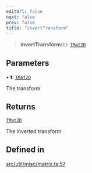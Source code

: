 ```yaml
---
editUrl: false
next: false
prev: false
title: "invertTransform"
---
```


> **invertTransform**(`t`): [`TMat2D`](/api/type-aliases/tmat2d/)

## Parameters

• **t**: [`TMat2D`](/api/type-aliases/tmat2d/)

The transform

## Returns

[`TMat2D`](/api/type-aliases/tmat2d/)

The inverted transform

## Defined in

[src/util/misc/matrix.ts:57](https://github.com/fabricjs/fabric.js/blob/a0b4adf41e0a1fd81824114cedd4c32bfb8cac25/src/util/misc/matrix.ts#L57)
